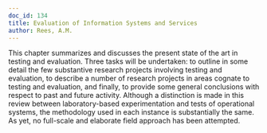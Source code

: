```yaml
---
doc_id: 134
title: Evaluation of Information Systems and Services
author: Rees, A.M.
---
```


This chapter summarizes and discusses the present state of the art in
testing and evaluation.  Three tasks will be undertaken: to outline in
some detail the few substantive research projects involving testing and
evaluation, to describe a number of research projects in areas cognate to
testing and evaluation, and finally, to provide some general conclusions
with respect to past and future activity.  Although a distinction is made
in this review between laboratory-based experimentation and tests of
operational systems, the methodology used in each instance is substantially
the same.  As yet, no full-scale and elaborate field approach has been
attempted.